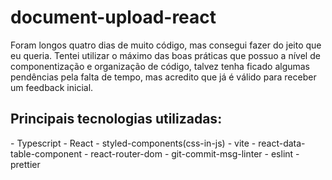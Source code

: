 # document-upload-react

<p>Foram longos quatro dias de muito código, mas consegui fazer do jeito que eu queria. Tentei utilizar o máximo das boas práticas que possuo a nível de componentização e organização de código, talvez tenha ficado algumas pendências pela falta de tempo, mas acredito que já é válido para receber um feedback inicial.</p>

<h2>Principais tecnologias utilizadas:</h2>
 - Typescript
 - React
 - styled-components(css-in-js)
 - vite
 - react-data-table-component
 - react-router-dom
 - git-commit-msg-linter
 - eslint
 - prettier
